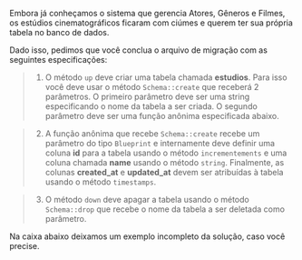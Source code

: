 Embora já conheçamos o sistema que gerencia Atores, Gêneros e Filmes, os estúdios cinematográficos ficaram com ciúmes e querem ter sua própria tabela no banco de dados.

Dado isso, pedimos que você conclua o arquivo de migração com as seguintes especificações:

> 1. O método `up` deve criar uma tabela chamada **estudios**. Para isso você deve usar o método `Schema::create` que receberá 2 parâmetros. O primeiro parâmetro deve ser uma string especificando o nome da tabela a ser criada. O segundo parâmetro deve ser uma função anônima especificada abaixo.

> 2. A função anônima que recebe `Schema::create` recebe um parâmetro do tipo `Blueprint` e internamente deve definir uma coluna **id** para a tabela usando o método `incrementements` e uma coluna chamada **name** usando o método `string`. Finalmente, as colunas **created_at** e **updated_at** devem ser atribuídas à tabela usando o método `timestamps`.

> 3. O método `down` deve apagar a tabela usando o método `Schema::drop` que recebe o nome da tabela a ser deletada como parâmetro.

Na caixa abaixo deixamos um exemplo incompleto da solução, caso você precise.